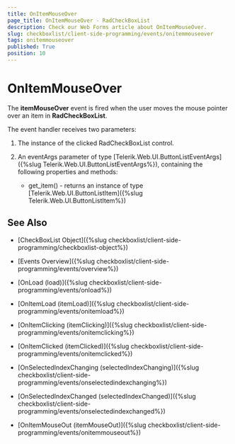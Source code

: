 ```yaml
---
title: OnItemMouseOver
page_title: OnItemMouseOver - RadCheckBoxList
description: Check our Web Forms article about OnItemMouseOver.
slug: checkboxlist/client-side-programming/events/onitemmouseover
tags: onitemmouseover
published: True
position: 10
---
```


# OnItemMouseOver

The **itemMouseOver** event is fired when the user moves the mouse pointer over an item in **RadCheckBoxList**.

The event handler receives two parameters:

1. The instance of the clicked RadCheckBoxList control.

1. An eventArgs parameter of type [Telerik.Web.UI.ButtonListEventArgs]({%slug Telerik.Web.UI.ButtonListEventArgs%}), containing the following properties and methods:
	* get_item() - returns an instance of type [Telerik.Web.UI.ButtonListItem]({%slug Telerik.Web.UI.ButtonListItem%}) 


## See Also

 * [CheckBoxList Object]({%slug checkboxlist/client-side-programming/checkboxlist-object%})

* [Events Overview]({%slug checkboxlist/client-side-programming/events/overview%})

* [OnLoad (load)]({%slug checkboxlist/client-side-programming/events/onload%})

* [OnItemLoad (itemLoad)]({%slug checkboxlist/client-side-programming/events/onitemload%})

* [OnItemClicking (itemClicking)]({%slug checkboxlist/client-side-programming/events/onitemclicking%})

* [OnItemClicked (itemClicked)]({%slug checkboxlist/client-side-programming/events/onitemclicked%})

* [OnSelectedIndexChanging (selectedIndexChanging)]({%slug checkboxlist/client-side-programming/events/onselectedindexchanging%})

* [OnSelectedIndexChanged (selectedIndexChanged)]({%slug checkboxlist/client-side-programming/events/onselectedindexchanged%})

* [OnItemMouseOut (itemMouseOut)]({%slug checkboxlist/client-side-programming/events/onitemmouseout%})

